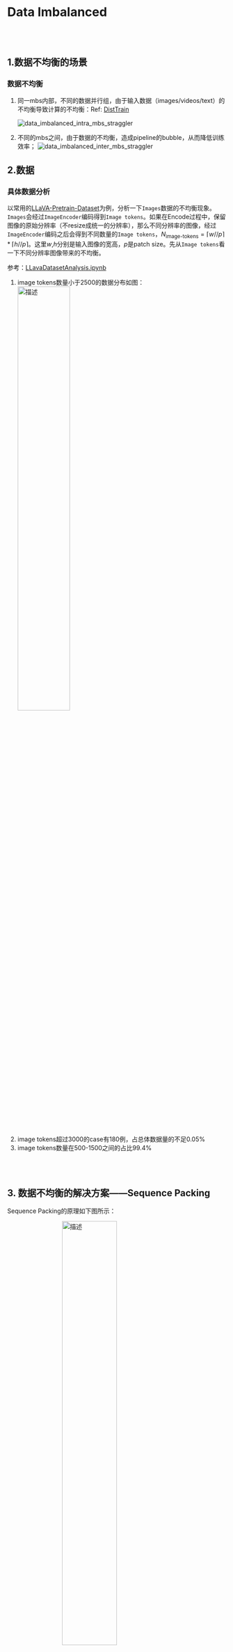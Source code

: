 # Data Imbalanced

<br><br>

## 1.数据不均衡的场景 

### 数据不均衡
1. 同一mbs内部，不同的数据并行组，由于输入数据（images/videos/text）的不均衡导致计算的不均衡：Ref: [DistTrain](https://arxiv.org/abs/2408.04275)
   
    ![data_imbalanced_intra_mbs_straggler](./images/data_imbalanced/data_imbalanced_intra_mbs_straggler.png)

2. 不同的mbs之间，由于数据的不均衡，造成pipeline的bubble，从而降低训练效率；
![data_imbalanced_inter_mbs_straggler](./images/data_imbalanced/data_imbalanced_inter_mbs_straggler.png)

## 2.数据

### 具体数据分析

以常用的[LLaVA-Pretrain-Dataset](https://huggingface.co/datasets/liuhaotian/LLaVA-Pretrain)为例，分析一下`Images`数据的不均衡现象。`Images`会经过`ImageEncoder`编码得到`Image tokens`。如果在Encode过程中，保留图像的原始分辨率（不resize成统一的分辨率），那么不同分辨率的图像，经过`ImageEncoder`编码之后会得到不同数量的`Image tokens`，$N_{\text{image-tokens}}=\lceil{w//p}\rceil*\lceil{h//p}\rceil$。这里$w$,$h$分别是输入图像的宽高，$p$是patch size。先从`Image tokens`看一下不同分辨率图像带来的不均衡。

参考：[LLavaDatasetAnalysis.ipynb](./LLavaDatasetAnalysis.ipynb)

1. image tokens数量小于2500的数据分布如图：
   <img src="./images/data_imbalanced/data_imbalanced_llava_datasets_stat_lessthan2500.png" alt="描述" width="50%">
2. image tokens超过3000的case有180例，占总体数据量的不足0.05%
3. image tokens数量在500-1500之间的占比99.4%

<br><br>

## 3. 数据不均衡的解决方案——Sequence Packing

Sequence Packing的原理如下图所示：

<img src="./images/data_imbalanced/sequence_packing_principle.png" alt="描述" width="50%" style="display: block; margin: 0 auto;">

<br>

## 4. 代码实现

### 相关参数选取

```
--packing-seq-length 8192
--packing-buffer-size 100
```

Ref: [dataset_helpers.py](https://github.com/NVIDIA/Megatron-LM/blob/4429e8ebe21fb011529d7401c370841ce530785a/examples/multimodal/dataset_helpers.py#L49)

![](./images/data_imbalanced/code_image_task_sample_packed.png)





<br>

## 5.试验

### 试验1：单卡H20

Configuration:
* H20 96G, single GPU
* image_tiles: 1-20, images tokens: 256-5120, mbs=1, gbs=2, dp=2
  
|packing sequence| time per sample (ms)|buffer size|packing sequence length|sequence length|
|:--------------:|:-------------------:|:---------:|:---------------------:|:-------------:|
|disabled|1585.5|100|8k|8k|
|enabled |1007.5|100|8k|8k|

**speedup: 57.4%**

<br>

### 试验2：2卡H20, TP1PP1DP2, 模拟：同一mbs内部，不同的数据并行组，由于输入数据（images/videos/text）的不均衡导致计算的不均衡

Configuration:
* H20 96G, 2GPUs
* image_tiles: 1-20, images tokens: 256-5120, mbs=1, gbs=2, dp=2

|packing sequence| time per sample (ms)|buffer size|packing sequence length|sequence length|
|:--------------:|:-------------------:|:---------:|:---------------------:|:-------------:|
|disabled|817.1|100|8k|8k|
|enabled |532.2|100|8k|8k|


**speedup: 53.5%**

<br>

**Timeline分析**：
* 下图：为了更明显的看出**intra mbs**的数据不均衡场景对训练效率的影响，将两个数据并行组的数据设计的极不均衡，如DP1上的数据为2 image tiles (256 image tokens), DP0上的数据为20 image tiles。从下面的timeline可以看出：
    1. DP1的训练执行很快，大量的时间在等待DP0执行，通讯等待浪费了大量时间；
    2. DP1上kernel的执行间隔有大量的空闲，执行效率低下；
    3. 经常看大量的空闲时由launch atten kernel造成的，为何？？？
   
        **DP0, 20 image tiles, DP1, 2 image tiles: no sequence packing**
        ![nsys_data_imbalanced_intra_mbs_straggler](./images/data_imbalanced/nsys_data_imbalanced_intra_mbs_straggler.png)

* 作为对比，当开启了sequence packing，如下图是一个实际数据运行的例子：
    1. 两个DP通信组的负载相对更均衡，虽然无法做到完全均衡，但是与上述试验对比，两个DP rank之间的通信等待时间明显更少；
    2. 对比上述试验，kernel之间不在有大量的空白；
    ![nsys_data_imbalanced_intra_mbs_straggler_sequence_packing](./images/data_imbalanced/nsys_data_imbalanced_intra_mbs_straggler_sequence_packing.png
    )

<br>

### 试验3：

Configuration:
* H20 96G, 2GPUs
* image_tiles: 1-20, images tokens: 256-5120, mbs=1, gbs=32, dp=2

Script:
```
CUDA_VISIBLE_DEVICES=4,5 ./examples/multimodal/pretrain_mistral_clip_packed_sql_script.sh -1 -1 8192 9000 9000 m1gb32-rand_1-20_4000samples_2gpu

CUDA_VISIBLE_DEVICES=6,7 ./examples/multimodal/pretrain_mistral_clip_packed_sql_script.sh 8192 100 8192 9000 9000 m1gb32-rand_1-20_4000samples_2gpu
```

|packing sequence| time per sample (ms)|buffer size|packing sequence length|sequence length|
|:--------------:|:-------------------:|:---------:|:---------------------:|:-------------:|
|disabled|769.2|100|8k|8k|
|enabled |526.2|100|8k|8k|

**speedup: 46.2%**

<br>

**Timeline分析**：
* 当不使能sequence packing时，两个DP rank之间会有大量通信等待的时间，浪费计算资源；当使能sequence packing时，两个DP rank之间的负载更加均衡，计算资源利用率更高。

    ![nsys_data_imbalanced_inter_mbs_straggler](./images/data_imbalanced/nsys_data_imbalanced_inter_mbs_straggler.png)


<br>

## 6. 数据不均衡结合模型不均衡（TODO）

目前sequence packing和pp>1无法同时开启，已经提了bug：[[Megatron-LM] [Multimodal][Llava] Error occurs when running llava model with pipeline-model-parallel-size=2 and sequence packing enabled at the same time](https://nvbugspro.nvidia.com/bug/5268492).

<br><br>
****

# 参考资料
1. [Sequence Packing](https://docs.nvidia.com/nemo-framework/user-guide/24.12/nemotoolkit/features/optimizations/sequence_packing.html)
2. [Sequence Packing for NeVA](https://docs.nvidia.com/nemo-framework/user-guide/24.12/nemotoolkit/multimodal/mllm/sequence_packing.html)
3. [DistTrain: Addressing Model and Data Heterogeneity with Disaggregated Training for Multimodal Large Language Models](https://arxiv.org/abs/2408.04275)
4. [OmniBal: Towards Fast Instruct-tuning for Vision-Language Models via Omniverse Computation Balance](https://arxiv.org/abs/2407.20761)
